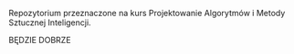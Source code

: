 Repozytorium przeznaczone na kurs Projektowanie Algorytmów i Metody Sztucznej Inteligencji. 



BĘDZIE DOBRZE

